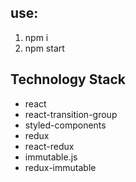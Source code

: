 ## use:
1) npm i
2) npm start

## Technology Stack
- react
- react-transition-group
- styled-components
- redux
- react-redux
- immutable.js
- redux-immutable
